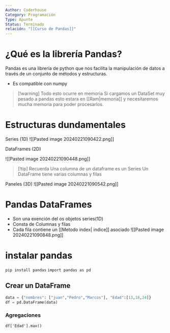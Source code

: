 ```yaml
---
Author: Coderhouse
Category: Programación
Type: Apunte
Status: Terminado
relación: "[[Curso de Pandas]]"
---
```

# ¿Qué es la librería Pandas?


Pandas es una librería de python que nos facilita la manipulación  de datos a través de un conjunto de métodos y estructuras.

- Es compatible con numpy

>[!warning] Todo esto ocurre en memoria
>Si cargamos un DataSet muy pesado a pandas esto estara en [[Ram|memoria]] y necesitaremos mucha memoria para poder procesarlos.

# Estructuras dundamentales

Series (1D)
![[Pasted image 20240221090422.png]]

DataFrames (2D)

![[Pasted image 20240221090448.png]]

>[!tip] Recuerda
>Una columna de un dataframe es un Series
>Un DataFrame tiene varias columnas y filas

Paneles (3D)
![[Pasted image 20240221090542.png]]

# Pandas DataFrames

- Son una exención del os objetos series(1D)
- Consta de Columnas y filas
- Cada fila contiene un [[Metodo index| indice]] asociado
![[Pasted image 20240221090848.png]]

# instalar pandas

`pip install pandas`
`import pandas as pd`

## Crear un DataFrame

```python
data = {"nombres": ["juan","Pedro","Marcos"], "Edad":[13,18,24]}
df = pd.DataFrame(data)
```

### Agregaciones

`df['Edad'].max()`